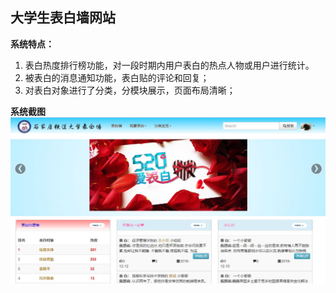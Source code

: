 ## 大学生表白墙网站
**系统特点：**
1. 表白热度排行榜功能，对一段时期内用户表白的热点人物或用户进行统计。
2. 被表白的消息通知功能，表白贴的评论和回复；
3. 对表白对象进行了分类，分模块展示，页面布局清晰；

**系统截图**
![主页截图](screenshot/biaobaiqiang.jpg)
